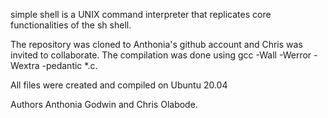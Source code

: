simple shell is a UNIX command interpreter that replicates core functionalities of the sh shell.

The repository was cloned to Anthonia's github account and Chris was invited to collaborate. The compilation was done using gcc -Wall -Werror -Wextra -pedantic *.c.

All files were created and compiled on Ubuntu 20.04

Authors
Anthonia Godwin and
Chris Olabode.
